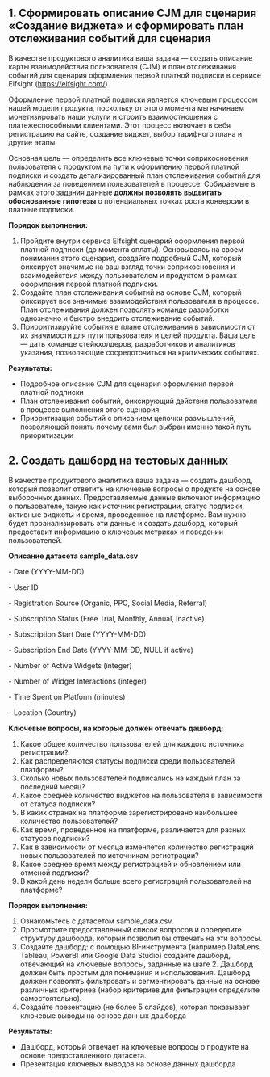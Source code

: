 ## 1\. Сформировать описание CJM для сценария «Создание виджета» и сформировать план отслеживания событий для сценария

В качестве продуктового аналитика ваша задача — создать описание карты взаимодействия пользователя (CJM) и план отслеживания событий для сценария оформления первой платной подписки в сервисе Elfsight (<https://elfsight.com/>).

Оформление первой платной подписки является ключевым процессом нашей модели продукта, поскольку от этого момента мы начинаем монетизировать наши услуги и строить взаимоотношения с платежеспособными клиентами. Этот процесс включает в себя регистрацию на сайте, создание виджет, выбор тарифного плана и другие этапы

Основная цель — определить все ключевые точки соприкосновения пользователя с продуктом на пути к оформлению первой платной подписки и создать детализированный план отслеживания событий для наблюдения за поведением пользователей в процессе. Собираемые в рамках этого задания данные **должны позволять выдвигать обоснованные гипотезы** о потенциальных точках роста конверсии в платные подписки.

**Порядок выполнения:**

1. Пройдите внутри сервиса Elfsight сценарий оформления первой платной подписки (до момента оплаты). Основываясь на своем понимании этого сценария, создайте подробный CJM, который фиксирует значимые на ваш взгляд точки соприкосновения и взаимодействия между пользователем и продуктом в рамках оформления первой платной подписки.
2. Создайте план отслеживания событий на основе CJM, который фиксирует все значимые взаимодействия пользователя в процессе. План отслеживания должен позволять команде разработки однозначно и быстро внедрить отслеживание событий.
3. Приоритизируйте события в плане отслеживания в зависимости от их значимости для пути пользователя и целей продукта. Ваша цель — дать команде стейкхолдеров, разработчиков и аналитиков указания, позволяющие сосредоточиться на критических событиях.

**Результаты:**

- Подробное описание CJM для сценария оформления первой платной подписки
- План отслеживания событий, фиксирующий действия пользователя в процессе выполнения этого сценария
- Приоритизация событий с описанием цепочки размышлений, позволяющей понять почему вами был выбран именно такой путь приоритизации

## 2\. Создать дашборд на тестовых данных

В качестве продуктового аналитика ваша задача — создать дашборд, который позволит ответить на ключевые вопросы о продукте на основе выборочных данных. Предоставляемые данные включают информацию о пользователе, такую как источник регистрации, статус подписки, активные виджеты и время, проведенное на платформе. Вам нужно будет проанализировать эти данные и создать дашборд, который предоставит информацию о ключевых метриках и поведении пользователей.

**Описание датасета sample_data.csv**

\- Date (YYYY-MM-DD)

\- User ID

\- Registration Source (Organic, PPC, Social Media, Referral)

\- Subscription Status (Free Trial, Monthly, Annual, Inactive)

\- Subscription Start Date (YYYY-MM-DD)

\- Subscription End Date (YYYY-MM-DD, NULL if active)

\- Number of Active Widgets (integer)

\- Number of Widget Interactions (integer)

\- Time Spent on Platform (minutes)

\- Location (Country)

**Ключевые вопросы, на которые должен отвечать дашборд:**

1. Какое общее количество пользователей для каждого источника регистрации?
2. Как распределяются статусы подписки среди пользователей платформы?
3. Сколько новых пользователей подписались на каждый план за последний месяц?
4. Какое среднее количество виджетов на пользователя в зависимости от статуса подписки?
5. В каких странах на платформе зарегистрировано наибольшее количество пользователей?
6. Как время, проведенное на платформе, различается для разных статусов подписки?
7. Как в зависимости от месяца изменяется количество регистраций новых пользователей по источникам регистрации?
8. Какое среднее время между регистрацией и обновлением или отменой подписки?
9. В какой день недели больше всего регистраций пользователей на платформе?

**Порядок выполнения:**

1. Ознакомьтесь с датасетом sample_data.csv.
2. Просмотрите предоставленный список вопросов и определите структуру дашборда, который позволил бы отвечать на эти вопросы.
3. Создайте дашборд: с помощью BI-инструмента (например DataLens, Tableau, PowerBI или Google Data Studio) создайте дашборд, отвечающий на ключевые вопросы, заданные на шаге 2. Дашборд должен быть простым для понимания и использования. Дашборд должен позволять фильтровать и сегментировать данные на основе различных критериев (набор критериев для фильтрации определите самостоятельно).
4. Создайте презентацию (не более 5 слайдов), которая показывает ключевые выводы на основе данных дашборда

**Результаты:**

- Дашборд, который отвечает на ключевые вопросы о продукте на основе предоставленного датасета.
- Презентация ключевых выводов на основе данных дашборда